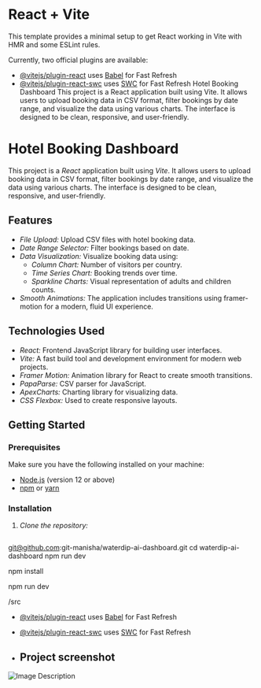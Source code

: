# React + Vite

This template provides a minimal setup to get React working in Vite with HMR and some ESLint rules.

Currently, two official plugins are available:

- [@vitejs/plugin-react](https://github.com/vitejs/vite-plugin-react/blob/main/packages/plugin-react/README.md) uses [Babel](https://babeljs.io/) for Fast Refresh
- [@vitejs/plugin-react-swc](https://github.com/vitejs/vite-plugin-react-swc) uses [SWC](https://swc.rs/) for Fast Refresh
Hotel Booking Dashboard
This project is a React application built using Vite. It allows users to upload booking data in CSV format, filter bookings by date range, and visualize the data using various charts. The interface is designed to be clean, responsive, and user-friendly.

# Hotel Booking Dashboard

This project is a *React* application built using *Vite*. It allows users to upload booking data in CSV format, filter bookings by date range, and visualize the data using various charts. The interface is designed to be clean, responsive, and user-friendly.

## Features

- *File Upload:* Upload CSV files with hotel booking data.
- *Date Range Selector:* Filter bookings based on date.
- *Data Visualization:* Visualize booking data using:
  - *Column Chart:* Number of visitors per country.
  - *Time Series Chart:* Booking trends over time.
  - *Sparkline Charts:* Visual representation of adults and children counts.
- *Smooth Animations:* The application includes transitions using framer-motion for a modern, fluid UI experience.

## Technologies Used

- *React:* Frontend JavaScript library for building user interfaces.
- *Vite:* A fast build tool and development environment for modern web projects.
- *Framer Motion:* Animation library for React to create smooth transitions.
- *PapaParse:* CSV parser for JavaScript.
- *ApexCharts:* Charting library for visualizing data.
- *CSS Flexbox:* Used to create responsive layouts.

## Getting Started

### Prerequisites

Make sure you have the following installed on your machine:

- [Node.js](https://nodejs.org/en/) (version 12 or above)
- [npm](https://www.npmjs.com/) or [yarn](https://yarnpkg.com/)

### Installation

1. *Clone the repository:*

   ```bash
  git@github.com:git-manisha/waterdip-ai-dashboard.git
   cd waterdip-ai-dashboard npm run dev


   npm install

   npm run dev




/src
- [@vitejs/plugin-react](https://github.com/vitejs/vite-plugin-react/blob/main/packages/plugin-react/README.md) uses [Babel](https://babeljs.io/) for Fast Refresh
- [@vitejs/plugin-react-swc](https://github.com/vitejs/vite-plugin-react-swc) uses [SWC](https://swc.rs/) for Fast Refresh

- ## Project screenshot
![Image Description](https://res.cloudinary.com/dcgo02utu/image/upload/v1728822619/btmzmvybsc2ubad7gbi7.jpg)
